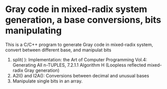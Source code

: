 # Gray code in mixed-radix system generation, a base conversions, bits manipulating 

This is a C/C++ program to generate Gray code in mixed-radix system, convert between different base, and manipulat bits
1. split( ): Implementation: the Art of Computer Programming Vol.4: Generating All
n-TUPLES,  7.2.1.1 Algorithm H (Loopless reflected mixed-radix Gray
generation)
2. A2I() and I2A(): Conversions between decimal and unusual bases
3. Manipulate single bits in an array.
